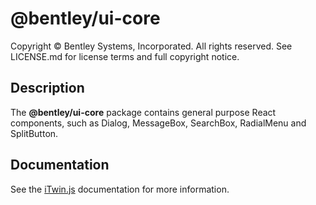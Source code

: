 # @bentley/ui-core

Copyright © Bentley Systems, Incorporated. All rights reserved. See LICENSE.md for license terms and full copyright notice.

## Description

The __@bentley/ui-core__ package contains general purpose React components, such as Dialog, MessageBox, SearchBox, RadialMenu and SplitButton.

## Documentation

See the [iTwin.js](https://www.itwinjs.org) documentation for more information.
